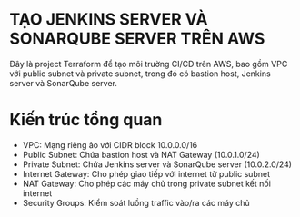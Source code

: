 # TẠO JENKINS SERVER VÀ SONARQUBE SERVER TRÊN AWS

Đây là project Terraform để tạo môi trường CI/CD trên AWS, bao gồm VPC với public subnet và private subnet, trong đó có bastion host, Jenkins server và SonarQube server.

# Kiến trúc tổng quan

- VPC: Mạng riêng ảo với CIDR block 10.0.0.0/16
- Public Subnet: Chứa bastion host và NAT Gateway (10.0.1.0/24)
- Private Subnet: Chứa Jenkins server và SonarQube server (10.0.2.0/24)
- Internet Gateway: Cho phép giao tiếp với internet từ public subnet
- NAT Gateway: Cho phép các máy chủ trong private subnet kết nối internet
- Security Groups: Kiểm soát luồng traffic vào/ra các máy chủ